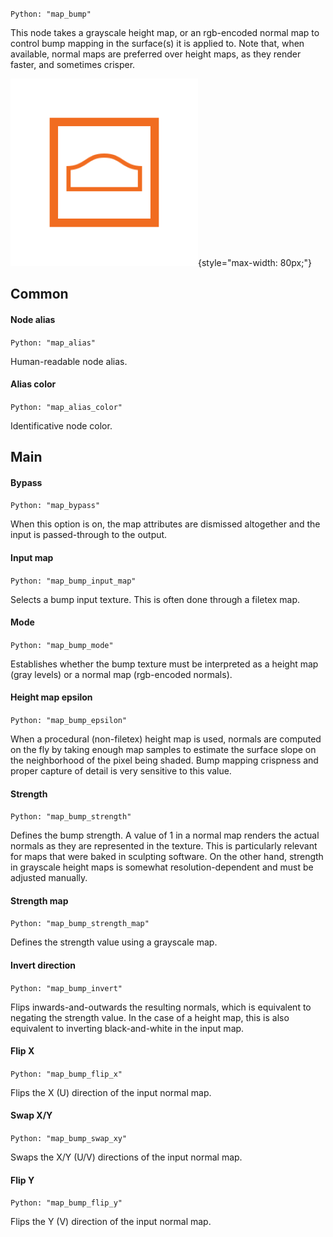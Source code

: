 `Python: "map_bump"`

This node takes a grayscale height map, or an rgb-encoded normal map to control bump mapping in the surface(s) it is applied to. Note that, when available, normal maps are preferred over height maps, as they render faster, and sometimes crisper.

![Icon](map_bump_swatch.png "Icon"){style="max-width: 80px;"}

## Common

#### Node alias
`Python: "map_alias"`

Human-readable node alias.

#### Alias color
`Python: "map_alias_color"`

Identificative node color.

## Main

#### Bypass
`Python: "map_bypass"`

When this option is on, the map attributes are dismissed altogether and the input is passed-through to the output.

#### Input map
`Python: "map_bump_input_map"`

Selects a bump input texture. This is often done through a filetex map.

#### Mode
`Python: "map_bump_mode"`

Establishes whether the bump texture must be interpreted as a height map (gray levels) or a normal map (rgb-encoded normals).

#### Height map epsilon
`Python: "map_bump_epsilon"`

When a procedural (non-filetex) height map is used, normals are computed on the fly by taking enough map samples to estimate the surface slope on the neighborhood of the pixel being shaded. Bump mapping crispness and proper capture of detail is very sensitive to this value.

#### Strength
`Python: "map_bump_strength"`

Defines the bump strength. A value of 1 in a normal map renders the actual normals as they are represented in the texture. This is particularly relevant for maps that were baked in sculpting software. On the other hand, strength in grayscale height maps is somewhat resolution-dependent and must be adjusted manually.

#### Strength map
`Python: "map_bump_strength_map"`

Defines the strength value using a grayscale map.

#### Invert direction
`Python: "map_bump_invert"`

Flips inwards-and-outwards the resulting normals, which is equivalent to negating the strength value. In the case of a height map, this is also equivalent to inverting black-and-white in the input map.

#### Flip X
`Python: "map_bump_flip_x"`

Flips the X (U) direction of the input normal map.

#### Swap X/Y
`Python: "map_bump_swap_xy"`

Swaps the X/Y (U/V) directions of the input normal map.

#### Flip Y
`Python: "map_bump_flip_y"`

Flips the Y (V) direction of the input normal map.

